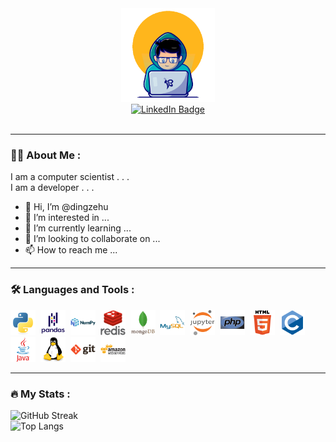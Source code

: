 
<div id="header" align="center">
  <img src="https://github.com/dingzehu/dingzehu/blob/main/gif/giphy.gif" width="150"/>
</div>
<div id="badges" align="center">
  <a href="https://www.linkedin.com/in/ding-ze-hu-4b97b016b/">
    <img src="https://img.shields.io/badge/LinkedIn-blue?style=for-the-badge&logo=linkedin&logoColor=white" alt="LinkedIn Badge"/>
  </a>
</div>
<div id="badges" align="center">
  <img src="https://komarev.com/ghpvc/?username=dingzehu&style=flat-square&color=blue" alt=""/>
</div>

---

### :technologist: About Me :
I am a computer scientist . . . <br />
I am a developer . . . <br />
- 👋 Hi, I’m @dingzehu
- 👀 I’m interested in ...
- 🌱 I’m currently learning ...
- 💞️ I’m looking to collaborate on ...
- 📫 How to reach me ...

---

### :hammer_and_wrench: Languages and Tools :
<div>
  <img src="https://github.com/dingzehu/dingzehu/blob/main/icon/python-original.svg" title="Python" alt="Python" width="40" height="40"/>&nbsp;
  <img src="https://github.com/dingzehu/dingzehu/blob/main/icon/pandas-original-wordmark.svg" title="Pandas" alt="Pandas" width="40" height="40"/>&nbsp;
  <img src="https://github.com/dingzehu/dingzehu/blob/main/icon/numpy-original-wordmark.svg" title="NumPy" alt="NumPy" width="40" height="40"/>&nbsp;
  <img src="https://github.com/dingzehu/dingzehu/blob/main/icon/redis-original-wordmark.svg" title="Redis" alt="Redis" width="40" height="40"/>&nbsp;
  <img src="https://github.com/dingzehu/dingzehu/blob/main/icon/mongodb-original-wordmark.svg" title="MongoDB" alt="MongDB" width="40" height="40"/>&nbsp;
  <img src="https://github.com/dingzehu/dingzehu/blob/main/icon/mysql-original-wordmark.svg" title="MySQL" alt="MySQL" width="40" height="40"/>&nbsp;
  <img src="https://github.com/dingzehu/dingzehu/blob/main/icon/jupyter-original-wordmark.svg"  title="Jupyter" alt="Jupyter" width="40" height="40"/>&nbsp;
  <img src="https://github.com/dingzehu/dingzehu/blob/main/icon/php-original.svg" title="PHP" alt="PHP" width="40" height="40"/>&nbsp;
  <img src="https://github.com/dingzehu/dingzehu/blob/main/icon/html5-original-wordmark.svg" title="HTML5" alt="HTML5" width="40" height="40"/>&nbsp;
  <img src="https://github.com/dingzehu/dingzehu/blob/main/icon/c-original.svg" title="C" alt="C" width="40" height="40"/>&nbsp;
  <img src="https://github.com/dingzehu/dingzehu/blob/main/icon/java-original-wordmark.svg" title="Java" alt="Java" width="40" height="40"/>&nbsp;
  <img src="https://github.com/dingzehu/dingzehu/blob/main/icon/linux-original.svg" title="Linux" alt="Linux" width="40" height="40"/>&nbsp;
  <img src="https://github.com/dingzehu/dingzehu/blob/main/icon/git-original-wordmark.svg" title="Git" alt="Git" width="40" height="40"/>&nbsp;
  <img src="https://github.com/dingzehu/dingzehu/blob/main/icon/amazonwebservices-original-wordmark.svg" title="AWS" alt="AWS" width="40" height="40"/>&nbsp;
</div>

---

### :fire: My Stats :
![GitHub Streak](http://github-readme-streak-stats.herokuapp.com?user=dingzehu&theme=dark&background=000000) <br />
![Top Langs](https://github-readme-stats.vercel.app/api/top-langs/?username=dingzehu&layout=compact&theme=vision-friendly-dark) <br />

<!---
dingzehu/dingzehu is a ✨ special ✨ repository because its `README.md` (this file) appears on your GitHub profile.
You can click the Preview link to take a look at your changes.
--->
